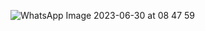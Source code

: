![WhatsApp Image 2023-06-30 at 08 47 59](https://github.com/singhshubham3/singhshubham3/assets/137921108/067b9bd4-77b2-4c00-9e9c-f56233afcfad)
